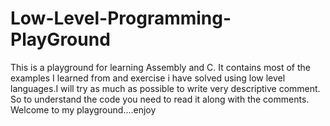 # Low-Level-Programming-PlayGround
This is a playground for learning Assembly and C. It contains most of the examples I learned from and exercise i have solved using low level languages.I will try as much as possible to write very descriptive comment. So to understand the code you need to read it along with the comments. Welcome to my playground....enjoy 
